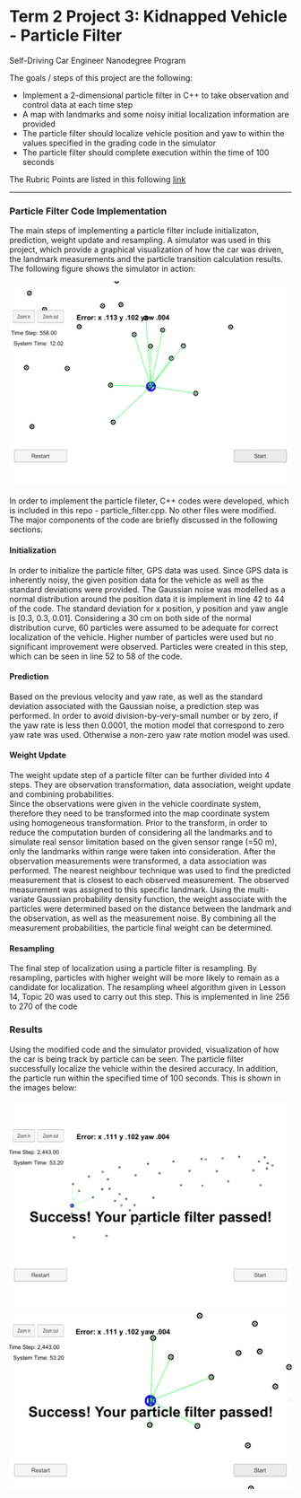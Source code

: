 # **Term 2 Project 3: Kidnapped Vehicle - Particle Filter**
Self-Driving Car Engineer Nanodegree Program

The goals / steps of this project are the following:

* Implement a 2-dimensional particle filter in C++ to take observation and control data at each time step
* A map with landmarks and some noisy initial localization information are provided
* The particle filter should localize vehicle position and yaw to within the values specified in the grading code in the simulator
* The particle filter should complete execution within the time of 100 seconds


[//]: # (Image References)

[image1]: ./images/Pass_Overview.png "Pass_Overview"
[image2]: ./images/Pass_closeUp.png "Pass_closeUp"
[image3]: ./images/InAction.png "InAction"

The Rubric Points are listed in this following [link](https://review.udacity.com/#!/rubrics/747/view)   

---

### Particle Filter Code Implementation

The main steps of implementing a particle filter include initializaton, prediction, weight update and resampling.  A simulator was used in this project, which provide a graphical visualization of how the car was driven, the landmark measurements and the particle transition calculation results.  The following figure shows the simulator in action:

![alt text][image3]

In order to implement the particle fileter, C++ codes were developed, which is included in this repo - particle_filter.cpp.  No other files were modified. The major components of the code are briefly discussed in the following sections. 

#### Initialization

In order to initialize the particle filter, GPS data was used.  Since GPS data is inherently noisy, the given position data for the vehicle as well as the standard deviations were provided.  The Gaussian noise was modelled as a normal distribution around the position data it is implement in line 42 to 44 of the code.  The standard deviation for x position, y position and yaw angle is [0.3, 0.3, 0.01].  Considering a 30 cm on both side of the normal distribution curve, 60 particles were assumed to be adequate for correct localization of the vehicle.  Higher number of particles were used but no significant improvement were observed. Particles were created in this step, which can be seen in line 52 to 58 of the code.

#### Prediction

Based on the previous velocity and yaw rate, as well as the standard deviation associated with the Gaussian noise, a prediction step was performed.  In order to avoid division-by-very-small number or by zero, if the yaw rate is less then 0.0001, the motion model that correspond to zero yaw rate was used.  Otherwise a non-zero yaw rate motion model was used.

#### Weight Update

The weight update step of a particle filter can be further divided into 4 steps.  They are observation transformation, data association, weight update and combining probabilities.  
Since the observations were given in the vehicle coordinate system, therefore they need to be transformed into the map coordinate system using homogeneous transformation.  Prior to the transform, in order to reduce the computation burden of considering all the landmarks and to simulate real sensor limitation based on the given sensor range (=50 m), only the landmarks within range were taken into consideration.
After the observation measurements were transformed, a data association was performed.  The nearest neighbour technique was used to find the predicted measurement that is closest to each observed measurement.  The observed measurement was assigned to this specific landmark.
Using the multi-variate Gaussian probability density function, the weight associate with the particles were determined based on the distance between the landmark and the observation, as well as the measurement noise.  By combining all the measurement probabilities, the particle final weight can be determined.

#### Resampling

The final step of localization using a particle filter is resampling.  By resampling, particles with higher weight will be more likely to remain as a candidate for localization.  The resampling wheel algorithm given in Lesson 14, Topic 20 was used to carry out this step.  This is implemented in line 256 to 270 of the code

### Results

Using the modified code and the simulator provided, visualization of how the car is being track by particle can be seen.  The particle filter successfully localize the vehicle within the desired accuracy.  In addition, the particle run within the specified time of 100 seconds.  This is shown in the images below:

![alt text][image1]
![alt text][image2]


